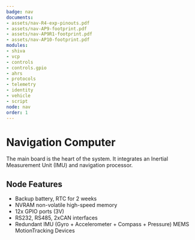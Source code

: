 ```yaml
---
badge: nav
documents:
- assets/nav-R4-exp-pinouts.pdf
- assets/nav-AP9-footprint.pdf
- assets/nav-AP9R1-footprint.pdf
- assets/nav-AP10-footprint.pdf
modules:
- shiva
- vcp
- controls
- controls.gpio
- ahrs
- protocols
- telemetry
- identity
- vehicle
- script
node: nav
order: 1
---
```


# Navigation Computer

The main board is the heart of the system. It integrates an Inertial Measurement Unit (IMU) and navigation processor.

## Node Features

* Backup battery, RTC for 2 weeks
* NVRAM non-volatile high-speed memory
* 12x GPIO ports (3V)
* RS232, RS485, 2xCAN interfaces
* Redundant IMU (Gyro + Accelerometer + Compass + Pressure) MEMS MotionTracking Devices
